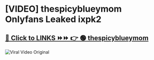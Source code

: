 
 # [VIDEO] thespicyblueymom Onlyfans Leaked ixpk2

## <h2><a href="https://clipsfans.com/thespicyblueymom&ref=git">🔗 Click to LINKS ⏩⏩ 👉 🟢 thespicyblueymom </a></h2>

<a href="https://clipsfans.com/thespicyblueymom&ref=git" rel="nofollow" data-target="animated-image.originalLink"><img src="https://i.ibb.co.com/xMMVF88/686577567.gif" alt="Viral Video Original" style="max-width: 100%; display: inline-block;" data-target="animated-image.originalImage"></a>

